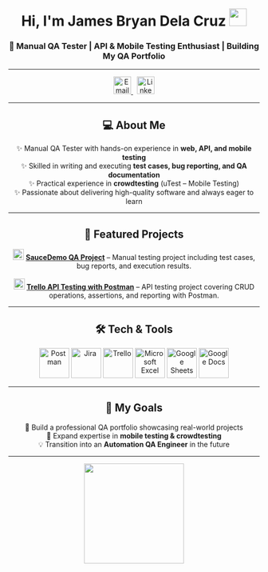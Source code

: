<h1 align="center">Hi, I'm James Bryan Dela Cruz <img src="https://github.com/TheDudeThatCode/TheDudeThatCode/blob/master/Assets/Hi.gif" width="35"></h1>
<h3 align="center">📌 Manual QA Tester | API & Mobile Testing Enthusiast | Building My QA Portfolio</h3>

---

<p align="center">
  <a href="mailto:delacruzjamesbryan13@gmail.com" target="_blank">
    <img src="https://cdn-icons-png.flaticon.com/512/732/732200.png" alt="Email" width="35"/>
  </a>
  &nbsp;
  <a href="https://www.linkedin.com/in/jamesbryan03" target="_blank">
    <img src="https://cdn-icons-png.flaticon.com/512/3536/3536505.png" alt="LinkedIn" width="35"/>
  </a>
</p>

---

<h2 align="center">💻 About Me</h2>
<p align="center">
  ✨ Manual QA Tester with hands-on experience in <b>web, API, and mobile testing</b><br>
  ✨ Skilled in writing and executing <b>test cases, bug reporting, and QA documentation</b><br>
  ✨ Practical experience in <b>crowdtesting</b> (uTest – Mobile Testing)<br>
  ✨ Passionate about delivering high-quality software and always eager to learn
</p>

---

<h2 align="center">📂 Featured Projects</h2>
<p align="center">
  <img src="https://img.icons8.com/fluency/48/domain.png" width="22"/>
  <a href="https://github.com/jamesbryan-qa/qa-portfolio/blob/main/README.md" target="_blank"><b>SauceDemo QA Project</b></a> – Manual testing project including test cases, bug reports, and execution results.<br><br>

  <img src="https://www.svgrepo.com/show/354202/postman-icon.svg" width="22"/>
  <a href="https://github.com/jamesbryan-qa/qa-portfolio/blob/main/README.md" target="_blank"><b>Trello API Testing with Postman</b></a> – API testing project covering CRUD operations, assertions, and reporting with Postman.
</p>

---

<h2 align="center">🛠️ Tech & Tools</h2>
<p align="center">
  <img src="https://skillicons.dev/icons?i=postman" width="60" title="Postman"/>
  <img src="https://img.icons8.com/color/48/jira.png" width="60" title="Jira"/>
  <img src="https://img.icons8.com/color/48/trello.png" width="60" title="Trello"/>
  <img src="https://img.icons8.com/color/48/microsoft-excel-2019--v1.png" width="60" title="Microsoft Excel"/>
  <img src="https://img.icons8.com/color/48/google-sheets.png" width="60" title="Google Sheets"/>
  <img src="https://img.icons8.com/color/48/google-docs.png" width="60" title="Google Docs"/>
</p>

---

<h2 align="center">🎯 My Goals</h2>
<p align="center">
  🚀 Build a professional QA portfolio showcasing real-world projects<br>
  📱 Expand expertise in <b>mobile testing & crowdtesting</b><br>
  💡 Transition into an <b>Automation QA Engineer</b> in the future
</p>

---

<p align="center">
  <img src="https://media4.giphy.com/media/v1.Y2lkPTc5MGI3NjExZjZleGxsNHV4bndjcWR2djdscTcydjRrcHkyb201azk4NzVqcGdxdSZlcD12MV9pbnRlcm5hbF9naWZfYnlfaWQmY3Q9Zw/UEJ6DQQp68LJSnyaBb/giphy.gif" width="200" />
</p>
